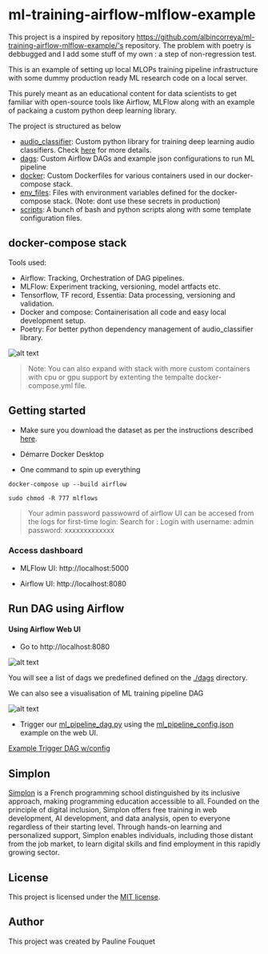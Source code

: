 # ml-training-airflow-mlflow-example

This project is a inspired by repository https://github.com/albincorreya/ml-training-airflow-mlflow-example/'s repository. The problem with poetry is debbugged and I add some stuff of my own : a step of non-regression test.

This is an example of setting up local MLOPs training pipeline infrastructure with some dummy production ready ML research code on a local server.

This purely meant as an educational content for data scientists to get familiar with open-source tools like Airflow, MLFlow along with an example of packaing a custom python deep learning library.

The project is structured as below
- [audio_classifier](./audio_classifier): Custom python library for training deep learning audio classifiers. 
  Check [here](./audio_classifier/README.md) for more details.
- [dags](./dags): Custom Airflow DAGs and example json configurations to run ML pipeline
- [docker](./docker): Custom Dockerfiles for various containers used in our docker-compose stack.
- [env_files](./env_files): Files with environment variables defined for the docker-compose stack. (Note: dont use these secrets in production)
- [scripts](./scripts): A bunch of bash and python scripts along with some template configuration files.


## docker-compose stack


Tools used:

- Airflow: Tracking, Orchestration of DAG pipelines.
- MLFlow: Experiment tracking, versioning, model artfacts etc.
- Tensorflow, TF record, Essentia: Data processing, versioning and validation.
- Docker and compose: Containerisation all code and easy local development setup.
- Poetry: For better python dependency management of audio_classifier library.


![alt text](./assets/sketch.png)

> Note: You can also expand with stack with more custom containers with cpu or gpu support by extenting the tempalte docker-compose.yml file.

## Getting started 

- Make sure you download the dataset as per the instructions described [here](./data/README.md).

- Démarre Docker Desktop

- One command to spin up everything

```
docker-compose up --build airflow
```


```
sudo chmod -R 777 mlflows
```

> Your admin password passwowrd of airflow UI can be accesed from the logs for first-time login:
Search for : Login with username: admin  password: xxxxxxxxxxxxx

### Access dashboard

- MLFlow UI: http://localhost:5000
  
- Airflow UI: http://localhost:8080

## Run DAG using Airflow

#### Using Airflow Web UI

- Go to http://localhost:8080

![alt text](./assets/dags-list.png)

You will see a list of dags we predefined defined on the [./dags]() directory.


We can also see a visualisation of ML training pipeline DAG 

![alt text](./assets/dag-example.png)


- Trigger our [ml_pipeline_dag.py](./dags/ml_pipeline_dag.py) using the 
  [ml_pipeline_config.json](./dags/ml_pipeline_config.json) example on the web UI.
  
[Example Trigger DAG w/config](./assets/trigger-job-example.png)


## Simplon

[Simplon](https://www.https://simplon.co/) is a French programming school distinguished by its inclusive approach, making programming education accessible to all. Founded on the principle of digital inclusion, Simplon offers free training in web development, AI development, and data analysis, open to everyone regardless of their starting level. Through hands-on learning and personalized support, Simplon enables individuals, including those distant from the job market, to learn digital skills and find employment in this rapidly growing sector.


## License

This project is licensed under the [MIT license](LICENSE).


## Author

This project was created by Pauline Fouquet
